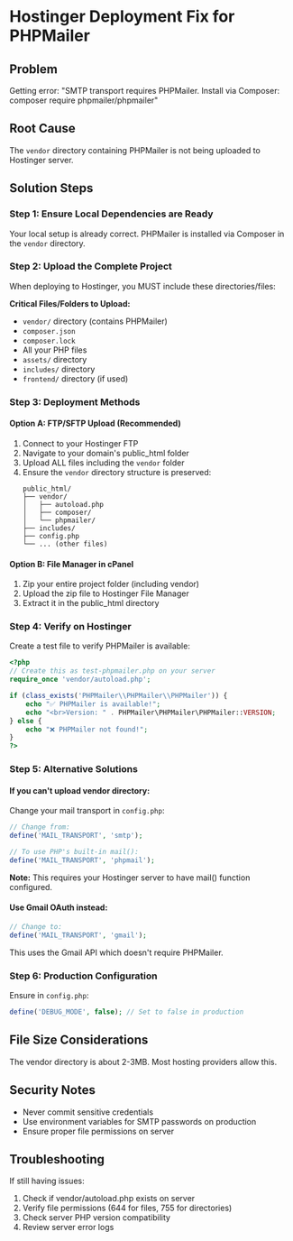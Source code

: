# Hostinger Deployment Fix for PHPMailer

## Problem
Getting error: "SMTP transport requires PHPMailer. Install via Composer: composer require phpmailer/phpmailer"

## Root Cause
The `vendor` directory containing PHPMailer is not being uploaded to Hostinger server.

## Solution Steps

### Step 1: Ensure Local Dependencies are Ready
Your local setup is already correct. PHPMailer is installed via Composer in the `vendor` directory.

### Step 2: Upload the Complete Project
When deploying to Hostinger, you MUST include these directories/files:

**Critical Files/Folders to Upload:**
- `vendor/` directory (contains PHPMailer)
- `composer.json`
- `composer.lock`
- All your PHP files
- `assets/` directory
- `includes/` directory
- `frontend/` directory (if used)

### Step 3: Deployment Methods

#### Option A: FTP/SFTP Upload (Recommended)
1. Connect to your Hostinger FTP
2. Navigate to your domain's public_html folder
3. Upload ALL files including the `vendor` folder
4. Ensure the `vendor` directory structure is preserved:
   ```
   public_html/
   ├── vendor/
   │   ├── autoload.php
   │   ├── composer/
   │   └── phpmailer/
   ├── includes/
   ├── config.php
   └── ... (other files)
   ```

#### Option B: File Manager in cPanel
1. Zip your entire project folder (including vendor)
2. Upload the zip file to Hostinger File Manager
3. Extract it in the public_html directory

### Step 4: Verify on Hostinger
Create a test file to verify PHPMailer is available:

```php
<?php
// Create this as test-phpmailer.php on your server
require_once 'vendor/autoload.php';

if (class_exists('PHPMailer\\PHPMailer\\PHPMailer')) {
    echo "✅ PHPMailer is available!";
    echo "<br>Version: " . PHPMailer\PHPMailer\PHPMailer::VERSION;
} else {
    echo "❌ PHPMailer not found!";
}
?>
```

### Step 5: Alternative Solutions

#### If you can't upload vendor directory:
Change your mail transport in `config.php`:

```php
// Change from:
define('MAIL_TRANSPORT', 'smtp');

// To use PHP's built-in mail():
define('MAIL_TRANSPORT', 'phpmail');
```

**Note:** This requires your Hostinger server to have mail() function configured.

#### Use Gmail OAuth instead:
```php
// Change to:
define('MAIL_TRANSPORT', 'gmail');
```

This uses the Gmail API which doesn't require PHPMailer.

### Step 6: Production Configuration
Ensure in `config.php`:
```php
define('DEBUG_MODE', false); // Set to false in production
```

## File Size Considerations
The vendor directory is about 2-3MB. Most hosting providers allow this.

## Security Notes
- Never commit sensitive credentials
- Use environment variables for SMTP passwords on production
- Ensure proper file permissions on server

## Troubleshooting
If still having issues:
1. Check if vendor/autoload.php exists on server
2. Verify file permissions (644 for files, 755 for directories)
3. Check server PHP version compatibility
4. Review server error logs
